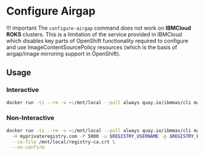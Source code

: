 # Configure Airgap

!!! important
    The `configure-airgap` command does not work on **IBMCloud ROKS** clusters.  This is a limitation of the service provided in IBMCloud which disables key parts of OpenShift functionality required to configure and use ImageContentSourcePolicy resources (which is the basis of airgap/image mirroring support in OpenShift).


## Usage

### Interactive
```bash
docker run -ti --rm -v ~:/mnt/local --pull always quay.io/ibmmas/cli mas configure-airgap
```

### Non-Interactive
```bash
docker run -ti --rm -v ~:/mnt/local --pull always quay.io/ibmmas/cli mas configure-airgap \
  -H myprivateregistry.com -P 5000 -u $REGISTRY_USERNAME -p $REGISTRY_PASSWORD \
  --ca-file /mnt/local/registry-ca.crt \
  --no-confirm
```
